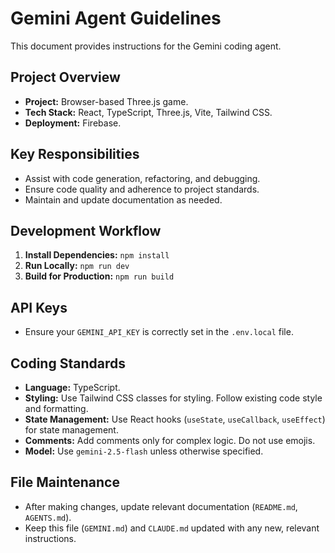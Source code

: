 # Gemini Agent Guidelines

This document provides instructions for the Gemini coding agent.

## Project Overview
- **Project:** Browser-based Three.js game.
- **Tech Stack:** React, TypeScript, Three.js, Vite, Tailwind CSS.
- **Deployment:** Firebase.

## Key Responsibilities
- Assist with code generation, refactoring, and debugging.
- Ensure code quality and adherence to project standards.
- Maintain and update documentation as needed.

## Development Workflow
1.  **Install Dependencies:** `npm install`
2.  **Run Locally:** `npm run dev`
3.  **Build for Production:** `npm run build`

## API Keys
- Ensure your `GEMINI_API_KEY` is correctly set in the `.env.local` file.

## Coding Standards
- **Language:** TypeScript.
- **Styling:** Use Tailwind CSS classes for styling. Follow existing code style and formatting.
- **State Management:** Use React hooks (`useState`, `useCallback`, `useEffect`) for state management.
- **Comments:** Add comments only for complex logic. Do not use emojis.
- **Model:** Use `gemini-2.5-flash` unless otherwise specified.

## File Maintenance
- After making changes, update relevant documentation (`README.md`, `AGENTS.md`).
- Keep this file (`GEMINI.md`) and `CLAUDE.md` updated with any new, relevant instructions.